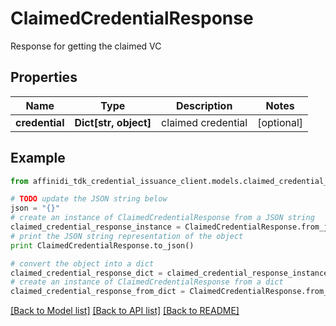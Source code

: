 # ClaimedCredentialResponse

Response for getting the claimed VC

## Properties

| Name           | Type                  | Description        | Notes      |
| -------------- | --------------------- | ------------------ | ---------- |
| **credential** | **Dict[str, object]** | claimed credential | [optional] |

## Example

```python
from affinidi_tdk_credential_issuance_client.models.claimed_credential_response import ClaimedCredentialResponse

# TODO update the JSON string below
json = "{}"
# create an instance of ClaimedCredentialResponse from a JSON string
claimed_credential_response_instance = ClaimedCredentialResponse.from_json(json)
# print the JSON string representation of the object
print ClaimedCredentialResponse.to_json()

# convert the object into a dict
claimed_credential_response_dict = claimed_credential_response_instance.to_dict()
# create an instance of ClaimedCredentialResponse from a dict
claimed_credential_response_from_dict = ClaimedCredentialResponse.from_dict(claimed_credential_response_dict)
```

[[Back to Model list]](../README.md#documentation-for-models) [[Back to API list]](../README.md#documentation-for-api-endpoints) [[Back to README]](../README.md)
